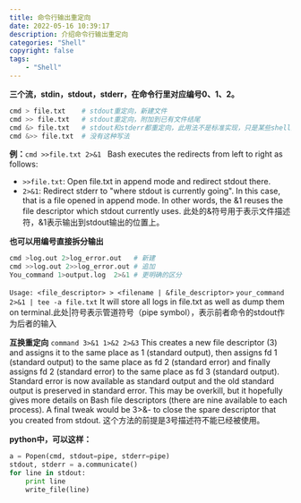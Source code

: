 ```yaml
---
title: 命令行输出重定向
date: 2022-05-16 10:39:17
description: 介绍命令行输出重定向
categories: "Shell"
copyright: false
tags: 
    - "Shell"
---
```


**三个流，stdin，stdout，stderr，在命令行里对应编号0、1、2。**
```bash
cmd > file.txt    # stdout重定向，新建文件
cmd >> file.txt   # stdout重定向，附加到已有文件结尾
cmd &> file.txt   # stdout和stderr都重定向，此用法不是标准实现，只是某些shell的特殊实现
cmd &>> file.txt  # 没有这种写法
```
<!-- more -->
**例：**`cmd >>file.txt 2>&1 `
Bash executes the redirects from left to right as follows:
- `>>file.txt`: Open file.txt in append mode and redirect stdout there.
- `2>&1`: Redirect stderr to "where stdout is currently going". In this case, that is a file opened in append mode. In other words, the &1 reuses the file descriptor which stdout currently uses. 此处的&符号用于表示文件描述符，&1表示输出到stdout输出的位置上。

**也可以用编号直接拆分输出**
```bash
cmd >log.out 2>log_error.out   # 新建
cmd >>log.out 2>>log_error.out # 追加
You_command 1>output.log  2>&1 # 更明确的区分
```
`Usage: <file_descriptor> > <filename | &file_descriptor>`
`your_command 2>&1 | tee -a file.txt`
It will store all logs in file.txt as well as dump them on terminal.此处|符号表示管道符号（pipe symbol），表示前者命令的stdout作为后者的输入

**互换重定向**
`command 3>&1 1>&2 2>&3`
This creates a new file descriptor (3) and assigns it to the same place as 1 (standard output), then assigns fd 1 (standard output) to the same place as fd 2 (standard error) and finally assigns fd 2 (standard error) to the same place as fd 3 (standard output).
Standard error is now available as standard output and the old standard output is preserved in standard error. This may be overkill, but it hopefully gives more details on Bash file descriptors (there are nine available to each process).
A final tweak would be 3>&- to close the spare descriptor that you created from stdout. 这个方法的前提是3号描述符不能已经被使用。

**python中，可以这样：**
```python
a = Popen(cmd, stdout=pipe, stderr=pipe)
stdout, stderr = a.communicate()
for line in stdout:
    print line
    write_file(line)
```